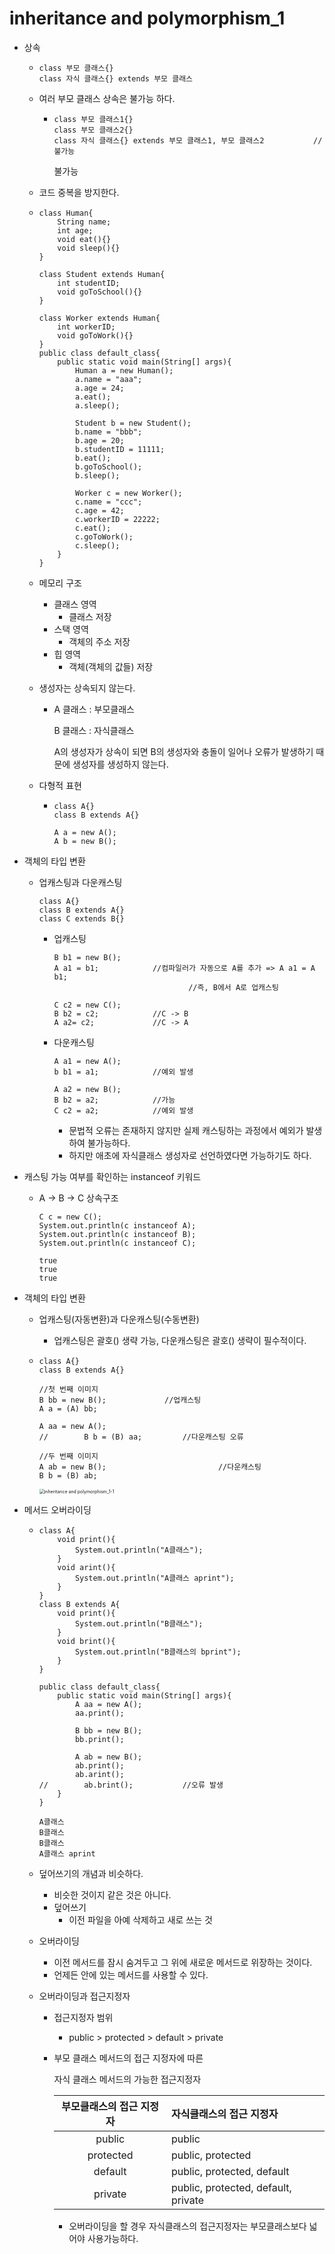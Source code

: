 # inheritance and polymorphism_1

- 상속

  - ```
    class 부모 클래스{}
    class 자식 클래스{} extends 부모 클래스
    ```

  - 여러 부모 클래스 상속은 불가능 하다.

    - ```
      class 부모 클래스1{}
      class 부모 클래스2{}
      class 자식 클래스{} extends 부모 클래스1, 부모 클래스2			// 불가능
      ```

      불가능

  - 코드 중복을 방지한다.

  - ```
    class Human{
        String name;
        int age;
        void eat(){}
        void sleep(){}
    }
    
    class Student extends Human{
        int studentID;
        void goToSchool(){}
    }
    
    class Worker extends Human{
        int workerID;
        void goToWork(){}
    }
    public class default_class{
        public static void main(String[] args){
            Human a = new Human();
            a.name = "aaa";
            a.age = 24;
            a.eat();
            a.sleep();
            
            Student b = new Student();
            b.name = "bbb";
            b.age = 20;
            b.studentID = 11111;
            b.eat();
            b.goToSchool();
            b.sleep();
            
            Worker c = new Worker();
            c.name = "ccc";
            c.age = 42;
            c.workerID = 22222;
            c.eat();
            c.goToWork();
            c.sleep();
        }
    }
    ```

  - 메모리 구조

    - 클래스 영역
      - 클래스 저장
    - 스택 영역
      - 객체의 주소 저장
    - 힙 영역
      - 객체(객체의 값들) 저장

  - 생성자는 상속되지 않는다.

    - A 클래스 : 부모클래스

      B 클래스 : 자식클래스

      A의 생성자가 상속이 되면 B의 생성자와 충돌이 일어나 오류가 발생하기 때문에 생성자를 생성하지 않는다.

  - 다형적 표현

    - ```
      class A{}
      class B extends A{}
      
      A a = new A();
      A b = new B();
      ```

- 객체의 타입 변환

  - 업캐스팅과 다운캐스팅

    ```
    class A{}
    class B extends A{}
    class C extends B{}
    ```

    - 업캐스팅

      ```
      B b1 = new B();
      A a1 = b1;			//컴파일러가 자동으로 A를 추가 => A a1 = A b1;
      								//즉, B에서 A로 업캐스팅
      
      C c2 = new C();
      B b2 = c2;			//C -> B
      A a2= c2;				//C -> A
      ```

    - 다운캐스팅

      ```
      A a1 = new A();
      b b1 = a1;			//예외 발생
      
      A a2 = new B();
      B b2 = a2;			//가능
      C c2 = a2;			//예외 발생
      ```

      - 문법적 오류는 존재하지 않지만 실제 캐스팅하는 과정에서 예외가 발생하여 불가능하다.
      - 하지만 애초에 자식클래스 생성자로 선언하였다면 가능하기도 하다.

- 캐스팅 가능 여부를 확인하는 instanceof 키워드

  - A -> B -> C 상속구조

    ```
    C c = new C();
    System.out.println(c instanceof A);
    System.out.println(c instanceof B);
    System.out.println(c instanceof C);
    ```

    ```
    true
    true
    true
    ```

- 객체의 타입 변환

  - 업캐스팅(자동변환)과 다운캐스팅(수동변환)

    - 업캐스팅은 괄호() 생략 가능, 다운캐스팅은 괄호() 생략이 필수적이다.
  
  - ```
    class A{}
    class B extends A{}
    ```

    ```
    //첫 번째 이미지
    B bb = new B();             //업캐스팅
    A a = (A) bb;
    
    A aa = new A();             
    //        B b = (B) aa;			//다운캐스팅 오류
    ```
  
    ```
    //두 번째 이미지
    A ab = new B();							//다운캐스팅
    B b = (B) ab;			
    ```
  
    <img src="inheritance and polymorphism_1-1.png" alt="inheritance and polymorphism_1-1" style="zoom:50%;" />

- 메서드 오버라이딩

  - ```
    class A{
        void print(){
            System.out.println("A클래스");
        }
        void arint(){
            System.out.println("A클래스 aprint");
        }
    }
    class B extends A{
        void print(){
            System.out.println("B클래스");
        }
        void brint(){
            System.out.println("B클래스의 bprint");
        }
    }
    
    public class default_class{
        public static void main(String[] args){
            A aa = new A();
            aa.print();
    
            B bb = new B();
            bb.print();
    
            A ab = new B();
            ab.print();
            ab.arint();
    //        ab.brint();			//오류 발생
        }
    }
    ```

    ```
    A클래스
    B클래스
    B클래스
    A클래스 aprint
    ```

  - 덮어쓰기의 개념과 비슷하다.

    - 비슷한 것이지 같은 것은 아니다.
    - 덮어쓰기
      - 이전 파일을 아예 삭제하고 새로 쓰는 것

  - 오버라이딩

    - 이전 메서드를 잠시 숨겨두고 그 위에 새로운 메서드로 위장하는 것이다.
    - 언제든 안에 있는 메서드를 사용할 수 있다.
    
  - 오버라이딩과 접근지정자
  
    - 접근지정자 범위
    
      - public > protected > default > private
    
    - 부모 클래스 메서드의 접근 지정자에 따른
    
      자식 클래스 메서드의 가능한 접근지정자
    
      | 부모클래스의 접근 지정자 | 자식클래스의 접근 지정자            |
      | :----------------------: | :---------------------------------- |
      |          public          | public                              |
      |        protected         | public, protected                   |
      |         default          | public, protected, default          |
      |         private          | public, protected, default, private |
    
      - 오버라이딩을 할 경우 자식클래스의 접근지정자는 부모클래스보다 넓어야 사용가능하다.